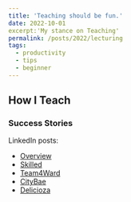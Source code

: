 ```yaml
---
title: 'Teaching should be fun.'
date: 2022-10-01
excerpt:'My stance on Teaching'
permalink: /posts/2022/lecturing
tags:
  - productivity
  - tips
  - beginner
---
```

## How I Teach



### Success Stories

LinkedIn posts:
* <a class="btn btn-outline-primary my-1 mr-1 btn-sm" href="https://www.linkedin.com/pulse/computer-science-fun-universit-t-liechtenstein/" target="_blank" rel="noopener">Overview</a> <a href="{{ base_path }}/files/success/isd21_overview.png" target="_blank" rel="noopener"><span class="badge badge-info"><i class="fa fa-receipt" aria-hidden="true"></i></span></a>
* <a class="btn btn-outline-primary my-1 mr-1 btn-sm" href="https://www.linkedin.com/pulse/how-select-most-suitable-employee-given-task-/" target="_blank" rel="noopener">Skilled</a> <a href="{{ base_path }}/files/success/isd21_skilled.png" target="_blank" rel="noopener"><span class="badge badge-info"><i class="fa fa-receipt" aria-hidden="true"></i></span></a>
* <a class="btn btn-outline-primary my-1 mr-1 btn-sm" href="https://www.linkedin.com/pulse/looking-cheap-fuel-station-nearby-ask-alexa-/" target="_blank" rel="noopener">Team4Ward</a> <a href="{{ base_path }}/files/success/isd21_team4ward.png" target="_blank" rel="noopener"><span class="badge badge-info"><i class="fa fa-receipt" aria-hidden="true"></i></span></a>
* <a class="btn btn-outline-primary my-1 mr-1 btn-sm" href="https://www.linkedin.com/pulse/planning-next-city-visit-let-citybae-guide-you-/" target="_blank" rel="noopener">CityBae</a> <a href="{{ base_path }}/files/success/isd21_citybae.png" target="_blank" rel="noopener"><span class="badge badge-info"><i class="fa fa-receipt" aria-hidden="true"></i></span></a>
* <a class="btn btn-outline-primary my-1 mr-1 btn-sm" href="https://www.linkedin.com/posts/advijerizvani_unili-university-liechtenstein-activity-6912382791099793408-C1n5?utm_source=share&utm_medium=member_desktop" target="_blank" rel="noopener">Delicioza</a> <a href="{{ base_path }}/files/success/isd21_delicioza.png" target="_blank" rel="noopener"><span class="badge badge-info"><i class="fa fa-receipt" aria-hidden="true"></i></span></a>


